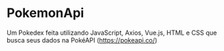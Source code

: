 # PokemonApi

Um Pokedex feita utilizando JavaScript, Axios, Vue.js, HTML e CSS que busca seus dados na PokéAPI (https://pokeapi.co/)  

